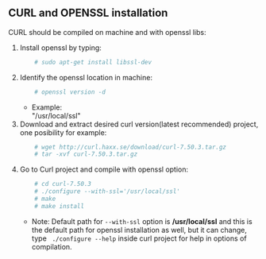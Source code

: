 ## CURL and OPENSSL installation
CURL should be compiled on machine and with openssl libs:
1. Install openssl by typing:
    ```bash
        # sudo apt-get install libssl-dev
    ```  
2. Identify the openssl location in machine:
    ```bash
        # openssl version -d
    ```  
    * Example:  
        "/usr/local/ssl"
3. Download and extract desired curl version(latest recommended) project, one posibility for example:
    ```bash
        # wget http://curl.haxx.se/download/curl-7.50.3.tar.gz
        # tar -xvf curl-7.50.3.tar.gz
    ```
4. Go to Curl project and compile with openssl option:
    ```bash
        # cd curl-7.50.3
        # ./configure --with-ssl='/usr/local/ssl'
        # make 
        # make install
    ```
    * Note: Default path for ```--with-ssl``` option is __/usr/local/ssl__ and this is the default path for openssl installation as well, but it can change, type ``` ./configure --help``` inside curl project for help in options of compilation.

